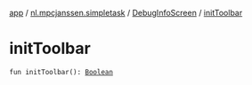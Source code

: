 [app](../../index.md) / [nl.mpcjanssen.simpletask](../index.md) / [DebugInfoScreen](index.md) / [initToolbar](.)

# initToolbar

`fun initToolbar(): `[`Boolean`](https://kotlinlang.org/api/latest/jvm/stdlib/kotlin/-boolean/index.html)